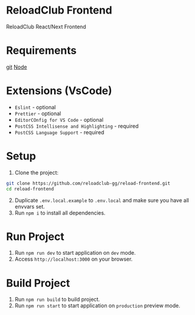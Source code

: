 # ReloadClub Frontend

ReloadClub React/Next Frontend

# Requirements

[git](https://git-scm.com/book/en/v2/Getting-Started-Installing-Git)
[Node](https://nodejs.org/en/download/current)

# Extensions (VsCode)

- `Eslint` - optional
- `Prettier` - optional
- `EditorCOnfig for VS Code` - optional
- `PostCSS Intellisense and Highlighting` - required
- `PostCSS Language Support` - required


# Setup

1. Clone the project:

```bash
git clone https://github.com/reloadclub-gg/reload-frontend.git
cd reload-frontend
```

2. Duplicate `.env.local.example` to `.env.local` and make sure you have all envvars set.
3. Run `npm i` to install all dependencies.

# Run Project

1. Run `npm run dev` to start application on `dev` mode.
2. Access `http://localhost:3000` on your browser.

# Build Project

1. Run `npm run build` to build project.
2. Run `npm run start` to start application on `production` preview mode.

